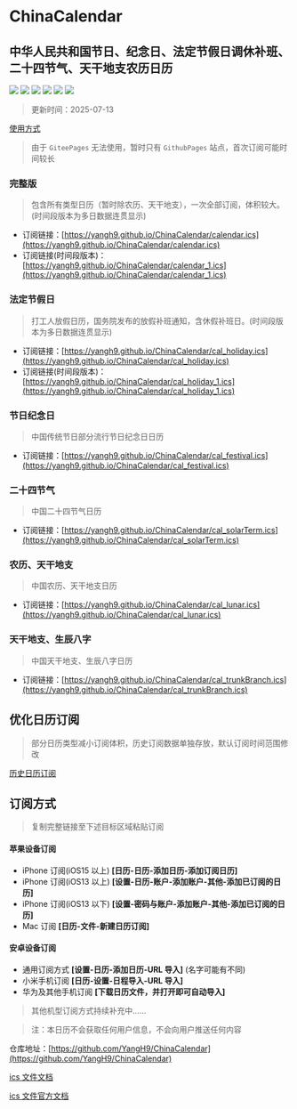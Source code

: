 # ChinaCalendar

## 中华人民共和国节日、纪念日、法定节假日调休补班、二十四节气、天干地支农历日历

[![](https://img.shields.io/github/issues/YangH9/ChinaCalendar)](https://github.com/YangH9/ChinaCalendar/issues)
[![](https://img.shields.io/github/forks/YangH9/ChinaCalendar)](https://github.com/YangH9/ChinaCalendar/network/members)
[![](https://img.shields.io/github/stars/YangH9/ChinaCalendar)](https://github.com/YangH9/ChinaCalendar/stargazers)
[![](https://img.shields.io/github/license/YangH9/ChinaCalendar)](https://github.com/YangH9/ChinaCalendar/blob/master/LICENSE)
[![](https://img.shields.io/badge/author-YangH9-blue)](https://github.com/YangH9)
[![](https://img.shields.io/badge/github%20pages-white?logo=github&logoColor=black)](https://yangh9.github.io/ChinaCalendar)

> <!-- [update time start] -->更新时间：2025-07-13<!-- [update time end] -->

[使用方式](#订阅方式)

> 由于 `GiteePages` 无法使用，暂时只有 `GithubPages` 站点，首次订阅可能时间较长

### 完整版

> 包含所有类型日历（暂时除农历、天干地支），一次全部订阅，体积较大。(时间段版本为多日数据连贯显示)

- 订阅链接：[https://yangh9.github.io/ChinaCalendar/calendar.ics](https://yangh9.github.io/ChinaCalendar/calendar.ics)
- 订阅链接(时间段版本)：[https://yangh9.github.io/ChinaCalendar/calendar_1.ics](https://yangh9.github.io/ChinaCalendar/calendar_1.ics)

### 法定节假日

> 打工人放假日历，国务院发布的放假补班通知，含休假补班日。(时间段版本为多日数据连贯显示)

- 订阅链接：[https://yangh9.github.io/ChinaCalendar/cal_holiday.ics](https://yangh9.github.io/ChinaCalendar/cal_holiday.ics)
- 订阅链接(时间段版本)：[https://yangh9.github.io/ChinaCalendar/cal_holiday_1.ics](https://yangh9.github.io/ChinaCalendar/cal_holiday_1.ics)

### 节日纪念日

> 中国传统节日部分流行节日纪念日日历

- 订阅链接：[https://yangh9.github.io/ChinaCalendar/cal_festival.ics](https://yangh9.github.io/ChinaCalendar/cal_festival.ics)

### 二十四节气

> 中国二十四节气日历

- 订阅链接：[https://yangh9.github.io/ChinaCalendar/cal_solarTerm.ics](https://yangh9.github.io/ChinaCalendar/cal_solarTerm.ics)

### 农历、天干地支

> 中国农历、天干地支日历

- 订阅链接：[https://yangh9.github.io/ChinaCalendar/cal_lunar.ics](https://yangh9.github.io/ChinaCalendar/cal_lunar.ics)

### 天干地支、生辰八字

> 中国天干地支、生辰八字日历

- 订阅链接：[https://yangh9.github.io/ChinaCalendar/cal_trunkBranch.ics](https://yangh9.github.io/ChinaCalendar/cal_trunkBranch.ics)

## 优化日历订阅

> 部分日历类型减小订阅体积，历史订阅数据单独存放，默认订阅时间范围修改

[历史日历订阅](https://yangh9.github.io/calendar/)

## 订阅方式

> 复制完整链接至下述目标区域粘贴订阅

#### 苹果设备订阅

- iPhone 订阅(iOS15 以上) **[日历-日历-添加日历-添加订阅日历]**
- iPhone 订阅(iOS13 以上) **[设置-日历-账户-添加账户-其他-添加已订阅的日历]**
- iPhone 订阅(iOS13 以下) **[设置-密码与账户-添加账户-其他-添加已订阅的日历]**
- Mac 订阅 **[日历-文件-新建日历订阅]**

#### 安卓设备订阅

- 通用订阅方式 **[设置-日历-添加日历-URL 导入]** (名字可能有不同)
- 小米手机订阅 **[日历-设置-日程导入-URL 导入]**
- 华为及其他手机订阅 **[下载日历文件，并打开即可自动导入]**

> 其他机型订阅方式持续补充中……

> 注：本日历不会获取任何用户信息，不会向用户推送任何内容

仓库地址：[https://github.com/YangH9/ChinaCalendar](https://github.com/YangH9/ChinaCalendar)

[ics 文件文档](https://github.com/YangH9/ChinaCalendar/tree/pages/iCalendar.md)

[ics 文件官方文档](https://github.com/YangH9/ChinaCalendar/tree/pages/iCalendar.txt)

